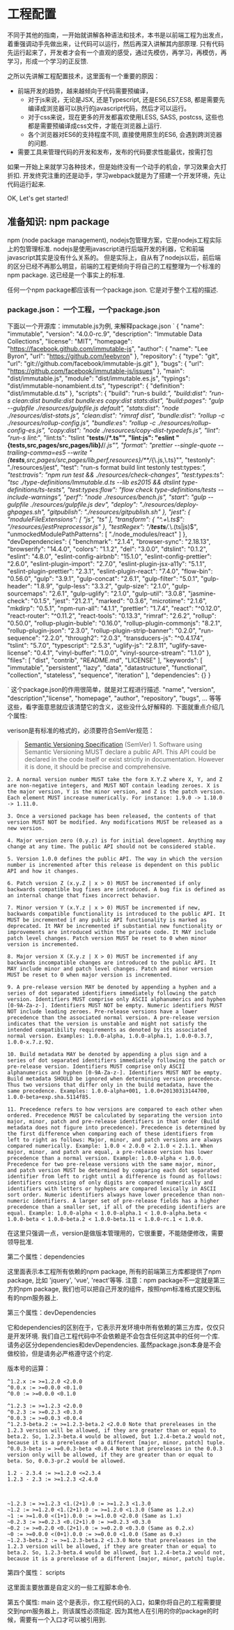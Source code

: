 # 工程配置
不同于其他的指南，一开始就讲解各种语法和技术，本书是以前端工程为出发点，着重强调动手先做出来，让代码可以运行，然后再深入讲解其内部原理.
只有代码先运行起来了，开发者才会有一个直观的感受，通过先模仿，再学习，再模仿，再学习，形成一个学习的正反馈.

之所以先讲解工程配置技术，这里面有一个重要的原因：
* 前端开发的趋势，越来越倾向于代码需要预编译，
    * 对于js来说，无论是JSX, 还是Typescript, 还是ES6,ES7,ES8, 都是需要先编译成浏览器可以执行的javascript代码，然后才可以运行。
    * 对于css来说，现在更多的开发都喜欢使用LESS, SASS, postcss, 这些也都是需要预编译成css文件，才能在浏览器上运行.
    * 各个浏览器对ES6的支持程度不同, 直接使用原生的ES6, 会遇到跨浏览器的问题.
* 需要工具来管理代码的开发和发布，发布的代码要求性能最优，按需打包

如果一开始上来就学习各种技术，但是始终没有一个动手的机会，学习效果会大打折扣. 开发终究注重的还是动手，学习webpack就是为了搭建一个开发环境，先让代码运行起来.

OK, Let's get started!

## 准备知识: npm package
npm (node package management), nodejs包管理方案，它是nodejs工程实际上的包管理标准.
nodejs是使用javascript进行后端开发的利器，它和前端javascript其实是没有什么关系的。
但是实际上，自从有了nodejs以后，前后端的区分已经不再那么明显，前端的工程更倾向于将自己的工程整理为一个标准的npm package. 这已经是一个事实上的标准.

任何一个npm package都应该有一个package.json.
它是对于整个工程的描述.

### package.json： 一个工程，一个package.json
下面以一个开源库：immutable.js为例, 来解释package.json
`
{
  "name": "immutable",
  "version": "4.0.0-rc.9",
  "description": "Immutable Data Collections",
  "license": "MIT",
  "homepage": "https://facebook.github.com/immutable-js",
  "author": {
    "name": "Lee Byron",
    "url": "https://github.com/leebyron"
  },
  "repository": {
    "type": "git",
    "url": "git://github.com/facebook/immutable-js.git"
  },
  "bugs": {
    "url": "https://github.com/facebook/immutable-js/issues"
  },
  "main": "dist/immutable.js",
  "module": "dist/immutable.es.js",
  "typings": "dist/immutable-nonambient.d.ts",
  "typescript": {
    "definition": "dist/immutable.d.ts"
  },
  "scripts": {
    "build": "run-s build:*",
    "build:dist": "run-s clean:dist bundle:dist bundle:es copy:dist stats:dist",
    "build:pages": "gulp --gulpfile ./resources/gulpfile.js default",
    "stats:dist": "node ./resources/dist-stats.js",
    "clean:dist": "rimraf dist",
    "bundle:dist": "rollup -c ./resources/rollup-config.js",
    "bundle:es": "rollup -c ./resources/rollup-config-es.js",
    "copy:dist": "node ./resources/copy-dist-typedefs.js",
    "lint": "run-s lint:*",
    "lint:ts": "tslint \"__tests__/**/*.ts\"",
    "lint:js": "eslint \"{__tests__,src,pages/src,pages/lib}/**/*.js\"",
    "format": "prettier --single-quote --trailing-comma=es5 --write \"{__tests__,src,pages/src,pages/lib,perf,resources}/**/*{\\.js,\\.ts}\"",
    "testonly": "./resources/jest",
    "test": "run-s format build lint testonly test:types:*",
    "test:travis": "npm run test && ./resources/check-changes",
    "test:types:ts": "tsc ./type-definitions/Immutable.d.ts --lib es2015 && dtslint type-definitions/ts-tests",
    "test:types:flow": "flow check type-definitions/tests --include-warnings",
    "perf": "node ./resources/bench.js",
    "start": "gulp --gulpfile ./resources/gulpfile.js dev",
    "deploy": "./resources/deploy-ghpages.sh",
    "gitpublish": "./resources/gitpublish.sh"
  },
  "jest": {
    "moduleFileExtensions": [
      "js",
      "ts"
    ],
    "transform": {
      "^.+\\.ts$": "<rootDir>/resources/jestPreprocessor.js"
    },
    "testRegex": "/__tests__/.*\\.(ts|js)$",
    "unmockedModulePathPatterns": [
      "./node_modules/react"
    ]
  },
  "devDependencies": {
    "benchmark": "2.1.4",
    "browser-sync": "2.18.13",
    "browserify": "14.4.0",
    "colors": "1.1.2",
    "del": "3.0.0",
    "dtslint": "0.1.2",
    "eslint": "4.8.0",
    "eslint-config-airbnb": "15.1.0",
    "eslint-config-prettier": "2.6.0",
    "eslint-plugin-import": "2.7.0",
    "eslint-plugin-jsx-a11y": "5.1.1",
    "eslint-plugin-prettier": "2.3.1",
    "eslint-plugin-react": "7.4.0",
    "flow-bin": "0.56.0",
    "gulp": "3.9.1",
    "gulp-concat": "2.6.1",
    "gulp-filter": "5.0.1",
    "gulp-header": "1.8.9",
    "gulp-less": "3.3.2",
    "gulp-size": "2.1.0",
    "gulp-sourcemaps": "2.6.1",
    "gulp-uglify": "2.1.0",
    "gulp-util": "3.0.8",
    "jasmine-check": "0.1.5",
    "jest": "21.2.1",
    "marked": "0.3.6",
    "microtime": "2.1.6",
    "mkdirp": "0.5.1",
    "npm-run-all": "4.1.1",
    "prettier": "1.7.4",
    "react": "^0.12.0",
    "react-router": "^0.11.2",
    "react-tools": "0.13.3",
    "rimraf": "2.6.2",
    "rollup": "0.50.0",
    "rollup-plugin-buble": "0.16.0",
    "rollup-plugin-commonjs": "8.2.1",
    "rollup-plugin-json": "2.3.0",
    "rollup-plugin-strip-banner": "0.2.0",
    "run-sequence": "2.2.0",
    "through2": "2.0.3",
    "transducers-js": "^0.4.174",
    "tslint": "5.7.0",
    "typescript": "2.5.3",
    "uglify-js": "2.8.11",
    "uglify-save-license": "0.4.1",
    "vinyl-buffer": "1.0.0",
    "vinyl-source-stream": "1.1.0"
  },
  "files": [
    "dist",
    "contrib",
    "README.md",
    "LICENSE"
  ],
  "keywords": [
    "immutable",
    "persistent",
    "lazy",
    "data",
    "datastructure",
    "functional",
    "collection",
    "stateless",
    "sequence",
    "iteration"
  ],
  "dependencies": {}
}

`
这个package.json的作用很简单，就是对工程进行描述. "name", "version", "description","license", "homepage", "author", "repository", "bugs", ... 等等这些，看字面意思就应该清楚它的含义，这些没什么好解释的. 下面就重点介绍几个属性:

verison是有标准的格式的，必须要符合SemVer规范：
> [Semantic Versioning Specification](https://semver.org/) (SemVer)
    1. Software using Semantic Versioning MUST declare a public API. This API could be declared in the code itself or exist strictly in documentation. However it is done, it should be precise and comprehensive.

    2. A normal version number MUST take the form X.Y.Z where X, Y, and Z are non-negative integers, and MUST NOT contain leading zeroes. X is the major version, Y is the minor version, and Z is the patch version. Each element MUST increase numerically. For instance: 1.9.0 -> 1.10.0 -> 1.11.0.

    3. Once a versioned package has been released, the contents of that version MUST NOT be modified. Any modifications MUST be released as a new version.

    4. Major version zero (0.y.z) is for initial development. Anything may change at any time. The public API should not be considered stable.

    5. Version 1.0.0 defines the public API. The way in which the version number is incremented after this release is dependent on this public API and how it changes.

    6. Patch version Z (x.y.Z | x > 0) MUST be incremented if only backwards compatible bug fixes are introduced. A bug fix is defined as an internal change that fixes incorrect behavior.

    7. Minor version Y (x.Y.z | x > 0) MUST be incremented if new, backwards compatible functionality is introduced to the public API. It MUST be incremented if any public API functionality is marked as deprecated. It MAY be incremented if substantial new functionality or improvements are introduced within the private code. It MAY include patch level changes. Patch version MUST be reset to 0 when minor version is incremented.

    8. Major version X (X.y.z | X > 0) MUST be incremented if any backwards incompatible changes are introduced to the public API. It MAY include minor and patch level changes. Patch and minor version MUST be reset to 0 when major version is incremented.

    9. A pre-release version MAY be denoted by appending a hyphen and a series of dot separated identifiers immediately following the patch version. Identifiers MUST comprise only ASCII alphanumerics and hyphen [0-9A-Za-z-]. Identifiers MUST NOT be empty. Numeric identifiers MUST NOT include leading zeroes. Pre-release versions have a lower precedence than the associated normal version. A pre-release version indicates that the version is unstable and might not satisfy the intended compatibility requirements as denoted by its associated normal version. Examples: 1.0.0-alpha, 1.0.0-alpha.1, 1.0.0-0.3.7, 1.0.0-x.7.z.92.

    10. Build metadata MAY be denoted by appending a plus sign and a series of dot separated identifiers immediately following the patch or pre-release version. Identifiers MUST comprise only ASCII alphanumerics and hyphen [0-9A-Za-z-]. Identifiers MUST NOT be empty. Build metadata SHOULD be ignored when determining version precedence. Thus two versions that differ only in the build metadata, have the same precedence. Examples: 1.0.0-alpha+001, 1.0.0+20130313144700, 1.0.0-beta+exp.sha.5114f85.

    11. Precedence refers to how versions are compared to each other when ordered. Precedence MUST be calculated by separating the version into major, minor, patch and pre-release identifiers in that order (Build metadata does not figure into precedence). Precedence is determined by the first difference when comparing each of these identifiers from left to right as follows: Major, minor, and patch versions are always compared numerically. Example: 1.0.0 < 2.0.0 < 2.1.0 < 2.1.1. When major, minor, and patch are equal, a pre-release version has lower precedence than a normal version. Example: 1.0.0-alpha < 1.0.0. Precedence for two pre-release versions with the same major, minor, and patch version MUST be determined by comparing each dot separated identifier from left to right until a difference is found as follows: identifiers consisting of only digits are compared numerically and identifiers with letters or hyphens are compared lexically in ASCII sort order. Numeric identifiers always have lower precedence than non-numeric identifiers. A larger set of pre-release fields has a higher precedence than a smaller set, if all of the preceding identifiers are equal. Example: 1.0.0-alpha < 1.0.0-alpha.1 < 1.0.0-alpha.beta < 1.0.0-beta < 1.0.0-beta.2 < 1.0.0-beta.11 < 1.0.0-rc.1 < 1.0.0.

在这里只强调一点，version是做版本管理用的，它很重要，不能随便修改，需要领导批准.

第二个属性：dependencies

这里面表示本工程所有依赖的npm package, 所有的前端第三方库都提供了npm package, 比如 'jquery', 'vue', 'react'等等. 注意：npm package不一定就是第三方的npm package, 我们也可以把自己开发的组件，按照npm标准格式提交到私有的npm服务器上.

第三个属性：devDependencies

它和dependencies的区别在于，它表示开发环境中所有依赖的第三方库，仅仅只是开发环境. 我们自己工程代码中不会依赖是不会包含任何这其中的任何一个库. 请务必区分dependencies和devDependencies. 虽然package.json本身是不会做校验，但是请务必严格遵守这个约定.

版本号的运算：
>

    ^1.2.x := >=1.2.0 <2.0.0
    ^0.0.x := >=0.0.0 <0.1.0
    ^0.0 := >=0.0.0 <0.1.0
    
    ^1.2.3 := >=1.2.3 <2.0.0
    ^0.2.3 := >=0.2.3 <0.3.0
    ^0.0.3 := >=0.0.3 <0.0.4
    ^1.2.3-beta.2 := >=1.2.3-beta.2 <2.0.0 Note that prereleases in the 1.2.3 version will be allowed, if they are greater than or equal to beta.2. So, 1.2.3-beta.4 would be allowed, but 1.2.4-beta.2 would not, because it is a prerelease of a different [major, minor, patch] tuple.
    ^0.0.3-beta := >=0.0.3-beta <0.0.4 Note that prereleases in the 0.0.3 version only will be allowed, if they are greater than or equal to beta. So, 0.0.3-pr.2 would be allowed.

    1.2 - 2.3.4 := >=1.2.0 <=2.3.4
    1.2.3 - 2.3 := >=1.2.3 <2.4.0


    
    ~1.2.3 := >=1.2.3 <1.(2+1).0 := >=1.2.3 <1.3.0
    ~1.2 := >=1.2.0 <1.(2+1).0 := >=1.2.0 <1.3.0 (Same as 1.2.x)
    ~1 := >=1.0.0 <(1+1).0.0 := >=1.0.0 <2.0.0 (Same as 1.x)
    ~0.2.3 := >=0.2.3 <0.(2+1).0 := >=0.2.3 <0.3.0
    ~0.2 := >=0.2.0 <0.(2+1).0 := >=0.2.0 <0.3.0 (Same as 0.2.x)
    ~0 := >=0.0.0 <(0+1).0.0 := >=0.0.0 <1.0.0 (Same as 0.x)
    ~1.2.3-beta.2 := >=1.2.3-beta.2 <1.3.0 Note that prereleases in the 1.2.3 version will be allowed, if they are greater than or equal to beta.2. So, 1.2.3-beta.4 would be allowed, but 1.2.4-beta.2 would not, because it is a prerelease of a different [major, minor, patch] tuple.

第四个属性： scripts

这里面主要放置是自定义的一些工程脚本命令.

第五个属性: main
这个是表示，你工程代码的入口，如果你将自己的工程需要提交到npm服务器上，则该属性必须指定. 因为其他人在引用的你的package的时候，需要有一个入口才可以被引用到.




